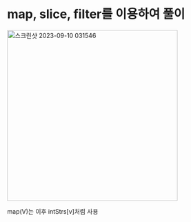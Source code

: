 # map, slice, filter를 이용하여 풀이

<img width="395" alt="스크린샷 2023-09-10 031546" src="https://github.com/byunjiin/CodingTest/assets/129635857/101f67a4-2f2b-405f-b800-a85b83a96839">

map(V)는 이후 intStrs[v]처럼 사용
